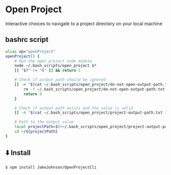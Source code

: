 # Open Project

<!-- [![Build Status](https://travis-ci.org/JakeJohnson05/OpenProjectCli.svg?branch=master)](https://travis-ci.org/JakeJohnson05/OpenProjectCli) -->
<!-- [![License](http://img.shields.io/badge/license-MIT-blue.svg?style=flat)](https://raw.githubusercontent.com/JakeJohnson05/OpenProjectCli/master/LICENSE) -->

Interactive choices to navigate to a project directory on your local machine

## bashrc script
```sh
alias op="openProject"
openProject() {
	# Run the open_project node module
	node ~/.bash_scripts/open_project $*
	[[ "$?" != "0" ]] && return 1

	# Check if output path should be ignored
	[[ -n "$(cat ~/.bash_scripts/open_project/do-not-open-output-path.txt 2>/dev/null)" ]] && {
		rm -f ~/.bash_scripts/open_project/do-not-open-output-path.txt
		return 0
	}

	# Check if output path exists and the value is valid
	[[ -n "$(cat ~/.bash_scripts/open_project/project-output-path.txt 2>/dev/null)" ]] || return 1

	# Path to the output value
	local projectPath=$(<~/.bash_scripts/open_project/project-output-path.txt)
	cd ~/${projectPath}
}
```

## :arrow_down: Install

```sh
$ npm install JakeJohnson/OpenProjectCli
```
